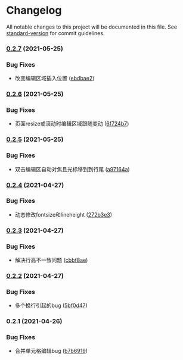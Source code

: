 # Changelog

All notable changes to this project will be documented in this file. See [standard-version](https://github.com/conventional-changelog/standard-version) for commit guidelines.

### [0.2.7](https://github.com/WeiJin100/editable-table/compare/v0.2.6...v0.2.7) (2021-05-25)


### Bug Fixes

* 改变编辑区域插入位置 ([ebdbae2](https://github.com/WeiJin100/editable-table/commit/ebdbae208425160f9e17754698d6b94fd7c81453))

### [0.2.6](https://github.com/WeiJin100/editable-table/compare/v0.2.5...v0.2.6) (2021-05-25)


### Bug Fixes

* 页面resize或滚动时编辑区域跟随变动 ([6f724b7](https://github.com/WeiJin100/editable-table/commit/6f724b7d8392aa47705afcff4cd25f9c58fecb67))

### [0.2.5](https://github.com/WeiJin100/editable-table/compare/v0.2.4...v0.2.5) (2021-05-25)


### Bug Fixes

* 双击编辑区自动对焦且光标移到到行尾 ([a97164a](https://github.com/WeiJin100/editable-table/commit/a97164a29bd269b87a12944d58444d39fa63d509))

### [0.2.4](https://github.com/WeiJin100/editable-table/compare/v0.2.3...v0.2.4) (2021-04-27)


### Bug Fixes

* 动态修改fontsize和lineheight ([272b3e3](https://github.com/WeiJin100/editable-table/commit/272b3e35909dedbb48a6131fe0f73770b207fa63))

### [0.2.3](https://github.com/WeiJin100/editable-table/compare/v0.2.2...v0.2.3) (2021-04-27)


### Bug Fixes

* 解决行高不一致问题 ([cbbf8ae](https://github.com/WeiJin100/editable-table/commit/cbbf8aec17164473a513ba66b78a13c8a7a10d2f))

### [0.2.2](https://github.com/WeiJin100/editable-table/compare/v0.2.1...v0.2.2) (2021-04-27)


### Bug Fixes

* 多个换行引起的bug ([5bf0d47](https://github.com/WeiJin100/editable-table/commit/5bf0d479c0b417fee57049bddda607bf0a6225e2))

### 0.2.1 (2021-04-26)


### Bug Fixes

* 合并单元格编辑bug ([b7b6919](https://github.com/WeiJin100/editable-table/commit/b7b69192c0d05ae9f9b1695217939e71e194bffc))

